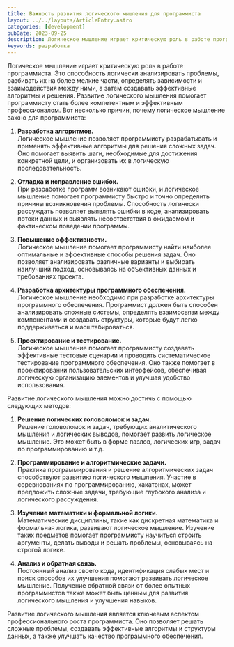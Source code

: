 ```yaml
---
title: Важность развития логического мышления для программиста
layout: ../../layouts/ArticleEntry.astro
categories: [development]
pubDate: 2023-09-25
description: Логическое мышление играет критическую роль в работе программиста. Это способность логически анализировать проблемы, разбивать их на более мелкие части, определять зависимости и взаимодействия между ними, а затем создавать эффективные алгоритмы и решения. 
keywords: разработка
---
```


Логическое мышление играет критическую роль в работе программиста. Это способность логически анализировать проблемы, разбивать их на более мелкие части, определять зависимости и взаимодействия между ними, а затем создавать эффективные алгоритмы и решения. Развитие логического мышления помогает программисту стать более компетентным и эффективным профессионалом. Вот несколько причин, почему логическое мышление важно для программиста:

1. **Разработка алгоритмов.**  
   Логическое мышление позволяет программисту разрабатывать и применять эффективные алгоритмы для решения сложных задач. Оно помогает выявить шаги, необходимые для достижения конкретной цели, и организовать их в логическую последовательность.

2. **Отладка и исправление ошибок.**  
   При разработке программ возникают ошибки, и логическое мышление помогает программисту быстро и точно определить причины возникновения проблемы. Способность логически рассуждать позволяет выявлять ошибки в коде, анализировать потоки данных и выявлять несоответствия в ожидаемом и фактическом поведении программы.

3. **Повышение эффективности.**  
   Логическое мышление помогает программисту найти наиболее оптимальные и эффективные способы решения задач. Оно позволяет анализировать различные варианты и выбирать наилучший подход, основываясь на объективных данных и требованиях проекта.

4. **Разработка архитектуры программного обеспечения.**  
   Логическое мышление необходимо при разработке архитектуры программного обеспечения. Программист должен быть способен анализировать сложные системы, определять взаимосвязи между компонентами и создавать структуры, которые будут легко поддерживаться и масштабироваться.

5. **Проектирование и тестирование.**  
   Логическое мышление помогает программисту создавать эффективные тестовые сценарии и проводить систематическое тестирование программного обеспечения. Оно также помогает в проектировании пользовательских интерфейсов, обеспечивая логическую организацию элементов и улучшая удобство использования.

Развитие логического мышления можно достичь с помощью следующих методов:

1. **Решение логических головоломок и задач.**  
   Решение головоломок и задач, требующих аналитического мышления и логических выводов, помогает развить логическое мышление. Это может быть в форме пазлов, логических игр, задач по программированию и т.д.

2. **Программирование и алгоритмические задачи.**  
   Практика программирования и решение алгоритмических задач способствуют развитию логического мышления. Участие в соревнованиях по программированию, хакатонах, может предложить сложные задачи, требующие глубокого анализа и логического рассуждения.

3. **Изучение математики и формальной логики.**  
   Математические дисциплины, такие как дискретная математика и формальная логика, развивают логическое мышление. Изучение таких предметов помогает программисту научиться строить аргументы, делать выводы и решать проблемы, основываясь на строгой логике.

4. **Анализ и обратная связь.**  
   Постоянный анализ своего кода, идентификация слабых мест и поиск способов их улучшения помогают развивать логическое мышление. Получение обратной связи от более опытных программистов также может быть ценным для развития логического мышления и улучшения навыков.

Развитие логического мышления является ключевым аспектом профессионального роста программиста. Оно позволяет решать сложные проблемы, создавать эффективные алгоритмы и структуры данных, а также улучшать качество программного обеспечения.
